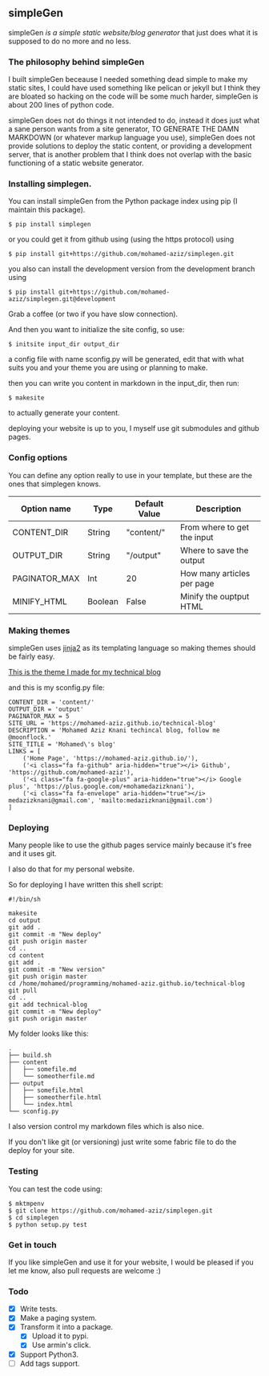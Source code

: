 

## simpleGen

simpleGen *is a simple static website/blog generator* that just does what it is supposed to do no more and no less.

### The philosophy behind simpleGen

I built simpleGen beceause I needed something dead simple to make my static sites, I could have used something like pelican or jekyll but I think they are bloated so hacking on the code will be some much harder, simpleGen is about 200 lines of python code.

simpleGen does not do things it not intended to do, instead it does just what a sane person wants from a site generator, TO GENERATE THE DAMN MARKDOWN (or whatever markup language you use), simpleGen does not provide solutions to deploy the static content, or providing a development server, that is another problem that I think does not overlap with the basic functioning of a static website generator. 

### Installing simplegen.

You can install simpleGen from the Python package index using pip (I maintain this package).
	
	$ pip install simplegen

or you could get it from github using (using the https protocol) using

	$ pip install git+https://github.com/mohamed-aziz/simplegen.git
	
you also can install the development version from the development branch using

	$ pip install git+https://github.com/mohamed-aziz/simplegen.git@development

Grab a coffee (or two if you have slow connection). 

And then you want to initialize the site config, so use:

	$ initsite input_dir output_dir

a config file with name sconfig.py will be generated, edit that with what suits you and your theme
you are using or planning to make.

then you can write you content in markdown in the input_dir, then run:

	$ makesite

to actually generate your content.

deploying your website is up to you, I myself use git submodules and github pages.


### Config options

You can define any option really to use in your template, but these are the ones that simplegen knows.

Option name | Type | Default Value | Description
--- | --- | --- | ---
CONTENT_DIR | String | "content/" | From where to get the input
OUTPUT_DIR | String | "/output" | Where to save the output
PAGINATOR_MAX | Int | 20 | How many articles per page
MINIFY_HTML | Boolean | False | Minify the ouptput HTML


### Making themes

simpleGen uses [jinja2](http://jinja.pocoo.org/) as its templating language so making themes should be fairly easy.

[This is the theme I made for my technical blog](https://github.com/mohamed-aziz/simplegen-hyde)

and this is my sconfig.py file:

	CONTENT_DIR = 'content/'
	OUTPUT_DIR = 'output'
	PAGINATOR_MAX = 5
	SITE_URL = 'https://mohamed-aziz.github.io/technical-blog'
	DESCRIPTION = 'Mohamed Aziz Knani techincal blog, follow me @moonflock.'
	SITE_TITLE = 'Mohamed\'s blog'
	LINKS = [
		('Home Page', 'https://mohamed-aziz.github.io/'),
		('<i class="fa fa-github" aria-hidden="true"></i> Github', 'https://github.com/mohamed-aziz'),
		('<i class="fa fa-google-plus" aria-hidden="true"></i> Google plus', 'https://plus.google.com/+mohamedazizknani'),
		('<i class="fa fa-envelope" aria-hidden="true"></i> medazizknani@gmail.com', 'mailto:medazizknani@gmail.com')
	]


### Deploying

Many people like to use the github pages service mainly because it's free and it uses git.

I also do that for my personal website.

So for deploying I have written this shell script:

	#!/bin/sh

	makesite
	cd output
	git add .
	git commit -m "New deploy"
	git push origin master
	cd ..
	cd content
	git add .
	git commit -m "New version"
	git push origin master
	cd /home/mohamed/programming/mohamed-aziz.github.io/technical-blog
	git pull
	cd ..
	git add technical-blog
	git commit -m "New deploy"
	git push origin master

My folder looks like this:

	.
	├── build.sh
	├── content
	│   ├── somefile.md
	│   └── someotherfile.md
	├── output
	│   ├── somefile.html
	│   ├── someotherfile.html
	│   └── index.html
	└── sconfig.py


I also version control my markdown files which is also nice.

If you don't like git (or versioning) just write some fabric file to do the deploy for your site. 

### Testing

You can test the code using:
	
	$ mktmpenv
	$ git clone https://github.com/mohamed-aziz/simplegen.git
	$ cd simplegen
	$ python setup.py test


### Get in touch

If you like simpleGen and use it for your website, I would be pleased if you let me know, also pull requests are welcome :)


### Todo

- [X] Write tests.
- [X] Make a paging system.
- [X] Transform it into a package.
  - [X] Upload it to pypi.
  - [X] Use armin's click.
- [X] Support Python3.
- [ ] Add tags support.
